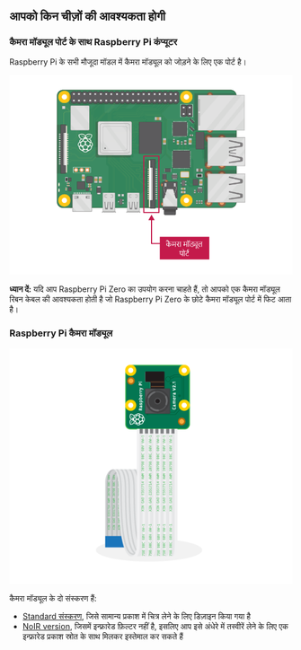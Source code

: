 ## आपको किन चीज़ों की आवश्यकता होगी

### कैमरा मॉड्यूल पोर्ट के साथ Raspberry Pi कंप्यूटर

Raspberry Pi के सभी मौजूदा मॉडल में कैमरा मॉड्यूल को जोड़ने के लिए एक पोर्ट है।

![Raspberry Pi 3B+ जिसमें कैमरा मॉड्यूल अंकित किया हुआ है](images/pi4-camera-port.png)

**ध्यान दें:** यदि आप Raspberry Pi Zero का उपयोग करना चाहते हैं, तो आपको एक कैमरा मॉड्यूल रिबन केबल की आवश्यकता होती है जो Raspberry Pi Zero के छोटे कैमरा मॉड्यूल पोर्ट में फिट आता है।

### Raspberry Pi कैमरा मॉड्यूल

![Raspberry Pi कैमरा मॉड्यूल](images/camera-module.png)

कैमरा मॉड्यूल के दो संस्करण हैं:

* [Standard संस्करण](https://www.raspberrypi.org/products/camera-module-v2/), जिसे सामान्य प्रकाश में चित्र लेने के लिए डिज़ाइन किया गया है
* [NoIR version](https://www.raspberrypi.org/products/pi-noir-camera-v2/), जिसमें इन्फ्रारेड फ़िल्टर नहीं है, इसलिए आप इसे अंधेरे में तस्वीरें लेने के लिए एक इन्फ्रारेड प्रकाश स्रोत के साथ मिलकर इस्तेमाल कर सकते हैं


